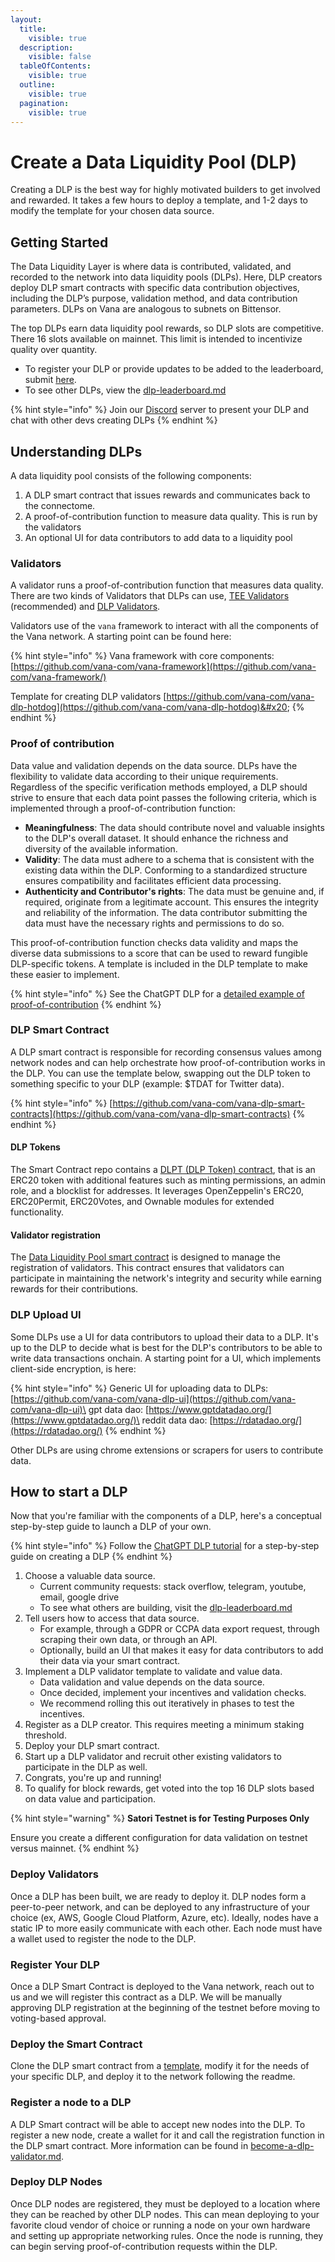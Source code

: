 ```yaml
---
layout:
  title:
    visible: true
  description:
    visible: false
  tableOfContents:
    visible: true
  outline:
    visible: true
  pagination:
    visible: true
---
```


# Create a Data Liquidity Pool (DLP)

Creating a DLP is the best way for highly motivated builders to get involved and rewarded. It takes a few hours to deploy a template, and 1-2 days to modify the template for your chosen data source.

## Getting Started

The Data Liquidity Layer is where data is contributed, validated, and recorded to the network into data liquidity pools (DLPs). Here, DLP creators deploy DLP smart contracts with specific data contribution objectives, including the DLP’s purpose, validation method, and data contribution parameters. DLPs on Vana are analogous to subnets on Bittensor.&#x20;

The top DLPs earn data liquidity pool rewards, so DLP slots are competitive. There 16 slots available on mainnet. This limit is intended to incentivize quality over quantity.

* To register your DLP or provide updates to be added to the leaderboard, submit [here](https://usevana.typeform.com/to/lYvFKKYY).&#x20;
* To see other DLPs, view the [dlp-leaderboard.md](../../welcome-to-vana/dlp-leaderboard.md "mention")

{% hint style="info" %}
Join our [Discord](https://discord.com/invite/Wv2vtBazMR) server to present your DLP and chat with other devs creating DLPs
{% endhint %}

## Understanding DLPs

A data liquidity pool consists of the following components:

1. A DLP smart contract that issues rewards and communicates back to the connectome.&#x20;
2. A proof-of-contribution function to measure data quality. This is run by the validators
3. An optional UI for data contributors to add data to a liquidity pool

### Validators

A validator runs a proof-of-contribution function that measures data quality. There are two kinds of Validators that DLPs can use, [TEE Validators](tee-validators.md) (recommended) and [DLP Validators](dlp-validators/).&#x20;

Validators use of the `vana` framework to interact with all the components of the Vana network. A starting point can be found here:&#x20;

{% hint style="info" %}
Vana framework with core components: [https://github.com/vana-com/vana-framework](https://github.com/vana-com/vana-framework/)

Template for creating DLP validators [https://github.com/vana-com/vana-dlp-hotdog](https://github.com/vana-com/vana-dlp-hotdog)&#x20;
{% endhint %}

### Proof of contribution

Data value and validation depends on the data source. DLPs have the flexibility to validate data according to their unique requirements. Regardless of the specific verification methods employed, a DLP should strive to ensure that each data point passes the following criteria, which is implemented through a proof-of-contribution function:

* **Meaningfulness**: The data should contribute novel and valuable insights to the DLP's overall dataset. It should enhance the richness and diversity of the available information.
* **Validity**: The data must adhere to a schema that is consistent with the existing data within the DLP. Conforming to a standardized structure ensures compatibility and facilitates efficient data processing.
* **Authenticity and Contributor's rights**: The data must be genuine and, if required, originate from a legitimate account. This ensures the integrity and reliability of the information. The data contributor submitting the data must have the necessary rights and permissions to do so.&#x20;

This proof-of-contribution function checks data validity and maps the diverse data submissions to a score that can be used to reward fungible DLP-specific tokens. A template is included in the DLP template to make these easier to implement.

{% hint style="info" %}
See the ChatGPT DLP for a [detailed example of proof-of-contribution](https://github.com/vana-com/vana-dlp-chatgpt/blob/main/docs/proof\_of\_contribution.md)
{% endhint %}

### DLP Smart Contract

A DLP smart contract is responsible for recording consensus values among network nodes and can help orchestrate how proof-of-contribution works in the DLP. You can use the template below, swapping out the DLP token to something specific to your DLP (example: $TDAT for Twitter data).&#x20;

{% hint style="info" %}
[https://github.com/vana-com/vana-dlp-smart-contracts](https://github.com/vana-com/vana-dlp-smart-contracts)
{% endhint %}

#### DLP Tokens

The Smart Contract repo contains a [DLPT (DLP Token) contract](https://github.com/vana-com/vana-dlp-smart-contracts?tab=readme-ov-file#dlpt-contract), that is an ERC20 token with additional features such as minting permissions, an admin role, and a blocklist for addresses. It leverages OpenZeppelin's ERC20, ERC20Permit, ERC20Votes, and Ownable modules for extended functionality.

#### Validator registration

The [Data Liquidity Pool smart contract](https://github.com/vana-com/vana-dlp-smart-contracts?tab=readme-ov-file#data-liquidity-pool-smart-contract) is designed to manage the registration of validators. This contract ensures that validators can participate in maintaining the network's integrity and security while earning rewards for their contributions.

### DLP Upload UI

Some DLPs use a UI for data contributors to upload their data to a DLP. It's up to the DLP to decide what is best for the DLP's contributors to be able to write data transactions onchain. A starting point for a UI, which implements client-side encryption, is here:&#x20;

{% hint style="info" %}
Generic UI for uploading data to DLPs: [https://github.com/vana-com/vana-dlp-ui](https://github.com/vana-com/vana-dlp-ui)\
gpt data dao:  [https://www.gptdatadao.org/](https://www.gptdatadao.org/)\
reddit data dao: [https://rdatadao.org/](https://rdatadao.org/)
{% endhint %}

Other DLPs are using chrome extensions or scrapers for users to contribute data.

## How to start a DLP

Now that you're familiar with the components of a DLP, here's a conceptual step-by-step guide to launch a DLP of your own.

{% hint style="info" %}
Follow the [ChatGPT DLP tutorial](https://github.com/vana-com/vana-dlp-chatgpt/blob/main/docs/running\_on\_testnet.md) for a step-by-step guide on creating a DLP
{% endhint %}

1. Choose a valuable data source.
   * Current community requests: stack overflow, telegram, youtube, email, google drive
   * To see what others are building, visit the [dlp-leaderboard.md](../../welcome-to-vana/dlp-leaderboard.md "mention")
2. Tell users how to access that data source.
   * For example, through a GDPR or CCPA data export request, through scraping their own data, or through an API.&#x20;
   * Optionally, build an UI that makes it easy for data contributors to add their data via your smart contract.
3. Implement a DLP validator template to validate and value data.
   * Data validation and value depends on the data source.
   * Once decided, implement your incentives and validation checks.
   * We recommend rolling this out iteratively in phases to test the incentives.
4. Register as a DLP creator. This requires meeting a minimum staking threshold.&#x20;
5. Deploy your DLP smart contract.
6. Start up a DLP validator and recruit other existing validators to participate in the DLP as well.
7. Congrats, you're up and running!
8. To qualify for block rewards, get voted into the top 16 DLP slots based on data value and participation.

{% hint style="warning" %}
**Satori Testnet is for Testing Purposes Only**

Ensure you create a different configuration for data validation on testnet versus mainnet.
{% endhint %}

### Deploy Validators

Once a DLP has been built, we are ready to deploy it. DLP nodes form a peer-to-peer network, and can be deployed to any infrastructure of your choice (ex, AWS, Google Cloud Platform, Azure, etc). Ideally, nodes have a static IP to more easily communicate with each other. Each node must have a wallet used to register the node to the DLP.

### Register Your DLP

Once a DLP Smart Contract is deployed to the Vana network, reach out to us and we will register this contract as a DLP. We will be manually approving DLP registration at the beginning of the testnet before moving to voting-based approval.&#x20;

### Deploy the Smart Contract

Clone the DLP smart contract from a [template](https://github.com/vana-com/vana-dlp-smart-contracts), modify it for the needs of your specific DLP, and deploy it to the network following the readme.

### Register a node to a DLP

A DLP Smart contract will be able to accept new nodes into the DLP. To register a new node, create a wallet for it and call the registration function in the DLP smart contract. More information can be found in [become-a-dlp-validator.md](dlp-validators/become-a-dlp-validator.md "mention").&#x20;

### Deploy DLP Nodes

Once DLP nodes are registered, they must be deployed to a location where they can be reached by other DLP nodes. This can mean deploying to your favorite cloud vendor of choice or running a node on your own hardware and setting up appropriate networking rules. Once the node is running, they can begin serving proof-of-contribution requests within the DLP.

